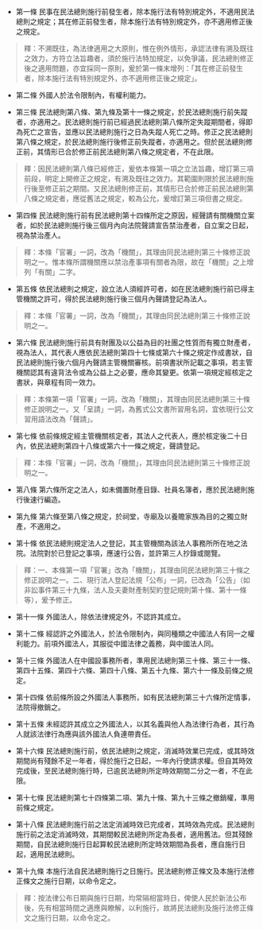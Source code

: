 * 第一條 民事在民法總則施行前發生者，除本施行法有特別規定外，不適用民法總則之規定；其在修正前發生者，除本施行法有特別規定外，亦不適用修正後之規定。

> 釋：不溯既往，為法律適用之大原則，惟在例外情形，承認法律有溯及既往之效力，方符立法旨趣者，須於施行法特加規定，以免爭議，民法總則修正後之適用問題，亦宜採同一原則，爰於第一條末增列：「其在修正前發生者，除本施行法有特別規定外，亦不適用修正後之規定」。

* 第二條 外國人於法令限制內，有權利能力。

* 第三條 民法總則第八條、第九條及第十一條之規定，於民法總則施行前失蹤者，亦適用之。民法總則施行前已經過民法總則第八條所定失蹤期間者，得即為死亡之宣告，並應以民法總則施行之日為失蹤人死亡之時。修正之民法總則第八條之規定，於民法總則施行後修正前失蹤者，亦適用之。但於民法總則修正前，其情形已合於修正前民法總則第八條之規定者，不在此限。

> 釋：因民法總則第八條已經修正，爰依本條第一項之立法旨趣，增訂第三項前段，明定上開修正之規定，有溯及既往之效力。其範圍則限於民法總則施行後至修正前之期間。又民法總則修正前，其情形已合於修正前民法總則第八條之規定者，應從舊法之規定，較為公允，爰增訂第三項但書之規定。

* 第四條 民法總則施行前有民法總則第十四條所定之原因，經聲請有關機關立案者，如於民法總則施行後三個月內向法院聲請宣告禁治產者，自立案之日起，視為禁治產人。

> 釋：本條「官署」一詞，改為「機關」，其理由同民法總則第三十條修正說明之一。惟本條所謂機關應以禁治產事項有關者為限，故在「機關」之上增列「有關」二字。

* 第五條 依民法總則之規定，設立法人須經許可者，如在民法總則施行前已得主管機關之許可，得於民法總則施行後三個月內聲請登記為法人。

> 釋：本條「官署」一詞，改為「機關」，其理由同民法總則第三十條修正說明之一。

* 第六條 民法總則施行前具有財團及以公益為目的社團之性質而有獨立財產者，視為法人，其代表人應依民法總則第四十七條或第六十條之規定作成書狀，自民法總則施行後六個月內聲請主管機關審核。前項書狀所記載之事項，若主管機關認其有違背法令或為公益上之必要，應命其變更。依第一項規定經核定之書狀，與章程有同一效力。

> 釋：本條第一項「官署」一詞，改為「機關」，其理由同民法總則第三十條修正說明之一。又「呈請」一詞，為舊式公文書所習用名詞，宜依現行公文習用語法改為「聲請」。

* 第七條 依前條規定經主管機關核定者，其法人之代表人，應於核定後二十日內，依民法總則第四十八條或第六十一條之規定，聲請登記。

> 釋：本條「官署」一詞，改為「機關」，其理由同民法總則第三十條修正說明之一。

* 第八條 第六條所定之法人，如未備置財產目錄、社員名簿者，應於民法總則施行後速行編造。

* 第九條 第六條至第八條之規定，於祠堂，寺廟及以養贍家族為目的之獨立財產，不適用之。

* 第十條 依民法總則規定法人之登記，其主管機關為該法人事務所所在地之法院。法院對於已登記之事項，應速行公告，並許第三人抄錄或閱覽。

> 釋：一、本條第一項「官署」改為「機關」，其理由同民法總則第三十條之修正說明之一。二、現行法人登記法規「公布」一詞，已改為「公告」（如非訟事件第三十九條，法人及夫妻財產制契約登記規則第十條、第十一條等），爰予修正。

* 第十一條 外國法人，除依法律規定外，不認許其成立。

* 第十二條 經認許之外國法人，於法令限制內，與同種類之中國法人有同一之權利能力。前項外國法人，其服從中國法律之義務，與中國法人同。

* 第十三條 外國法人在中國設事務所者，準用民法總則第三十條、第三十一條、第四十五條、第四十六條、第四十八條、第五十九條、第六十一條及前條之規定。

* 第十四條 依前條所設之外國法人事務所，如有民法總則第三十六條所定情事，法院得撤銷之。

* 第十五條 未經認許其成立之外國法人，以其名義與他人為法律行為者，其行為人就該法律行為應與該外國法人負連帶責任。

* 第十六條 民法總則施行前，依民法總則之規定，消滅時效業已完成，或其時效期間尚有殘餘不足一年者，得於施行之日起，一年內行使請求權。但自其時效完成後，至民法總則施行時，已逾民法總則所定時效期間二分之一者，不在此限。

* 第十七條 民法總則第七十四條第二項、第九十條、第九十三條之撤銷權，準用前條之規定。

* 第十八條 民法總則施行前之法定消滅時效已完成者，其時效為完成。民法總則施行前之法定消滅時效，其期間較民法總則所定為長者，適用舊法。但其殘餘期間，自民法總則施行日起算較民法總則所定時效期間為長者，應自施行日起，適用民法總則。

* 第十九條 本施行法自民法總則施行之日施行。民法總則修正條文及本施行法修正條文之施行日期，以命令定之。

> 釋：按法律公布日期與施行日期，均常隔相當時日，俾使人民於新法公布後，先有相當時間之適應與瞭解，以利施行，故將民法總則及施行法修正條文之施行日期，以命令定之。

